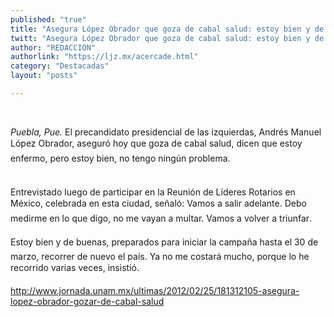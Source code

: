 ```yaml
---
published: "true"
title: "Asegura López Obrador que goza de cabal salud: estoy bien y de buenas"
twitt: "Asegura López Obrador que goza de cabal salud: estoy bien y de buenas"
author: "REDACCION"
authorlink: "https://ljz.mx/acercade.html"
category: "Destacadas"
layout: "posts"

---
```



   


*Puebla, Pue.* El precandidato presidencial de las izquierdas, Andrés Manuel López Obrador, aseguró hoy que goza de cabal salud, dicen que estoy enfermo, pero estoy bien, no tengo ningún problema.  
 


  Entrevistado luego de participar en la Reunión de Líderes Rotarios en México, celebrada en esta ciudad, señaló: Vamos a salir adelante. Debo medirme en lo que digo, no me vayan a multar. Vamos a volver a triunfar.



  Estoy bien y de buenas, preparados para iniciar la campaña hasta el 30 de marzo, recorrer de nuevo el país. Ya no me costará mucho, porque lo he recorrido varias veces, insistió.



  http://www.jornada.unam.mx/ultimas/2012/02/25/181312105-asegura-lopez-obrador-gozar-de-cabal-salud

